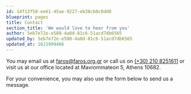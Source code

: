 ```yaml
---
id: 14f13f58-ee61-45ae-9227-eb38cb0c0dd0
blueprint: pages
title: Contact
section_title: 'We would love to hear from you'
author: 5eb7e72e-e580-4a8d-81c6-51acd7db6565
updated_by: 5eb7e72e-e580-4a8d-81c6-51acd7db6565
updated_at: 1621999466
---
```

You may email us at [faros@faros.org.gr](mailto://faros@faros.org.gr) or call us on [(+30) 210 8251611](tel://+302108251611) or visit us at our office located at Mavrommateon 5, Athens 10682.

For your convenience, you may also use the form below to send us a message.